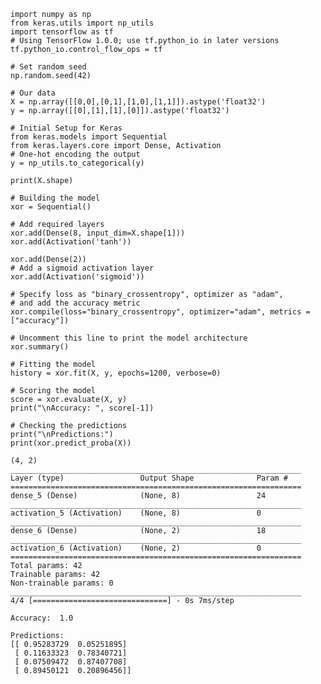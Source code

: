 

```
import numpy as np
from keras.utils import np_utils
import tensorflow as tf
# Using TensorFlow 1.0.0; use tf.python_io in later versions
tf.python_io.control_flow_ops = tf

# Set random seed
np.random.seed(42)

# Our data
X = np.array([[0,0],[0,1],[1,0],[1,1]]).astype('float32')
y = np.array([[0],[1],[1],[0]]).astype('float32')

# Initial Setup for Keras
from keras.models import Sequential
from keras.layers.core import Dense, Activation
# One-hot encoding the output
y = np_utils.to_categorical(y)

print(X.shape)

# Building the model
xor = Sequential()

# Add required layers
xor.add(Dense(8, input_dim=X.shape[1]))
xor.add(Activation('tanh'))

xor.add(Dense(2))
# Add a sigmoid activation layer
xor.add(Activation('sigmoid'))

# Specify loss as "binary_crossentropy", optimizer as "adam",
# and add the accuracy metric
xor.compile(loss="binary_crossentropy", optimizer="adam", metrics = ["accuracy"])

# Uncomment this line to print the model architecture
xor.summary()

# Fitting the model
history = xor.fit(X, y, epochs=1200, verbose=0)

# Scoring the model
score = xor.evaluate(X, y)
print("\nAccuracy: ", score[-1])

# Checking the predictions
print("\nPredictions:")
print(xor.predict_proba(X))
```

    (4, 2)
    _________________________________________________________________
    Layer (type)                 Output Shape              Param #   
    =================================================================
    dense_5 (Dense)              (None, 8)                 24        
    _________________________________________________________________
    activation_5 (Activation)    (None, 8)                 0         
    _________________________________________________________________
    dense_6 (Dense)              (None, 2)                 18        
    _________________________________________________________________
    activation_6 (Activation)    (None, 2)                 0         
    =================================================================
    Total params: 42
    Trainable params: 42
    Non-trainable params: 0
    _________________________________________________________________
    4/4 [==============================] - 0s 7ms/step
    
    Accuracy:  1.0
    
    Predictions:
    [[ 0.95283729  0.05251895]
     [ 0.11633323  0.78340721]
     [ 0.07509472  0.87407708]
     [ 0.89450121  0.20896456]]

